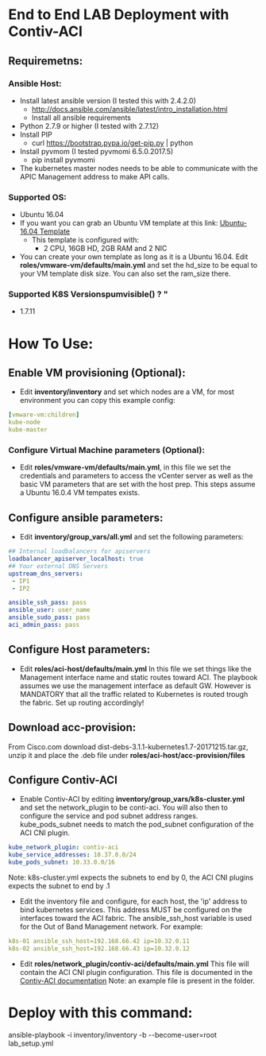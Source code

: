 End to End LAB Deployment with Contiv-ACI
======
## Requiremetns:
### Ansible Host:
* Install latest ansible version (I tested this with 2.4.2.0) 
  * http://docs.ansible.com/ansible/latest/intro_installation.html
  * Install all ansible requirements 
* Python 2.7.9 or higher (I tested with 2.7.12)
* Install PIP
  * curl https://bootstrap.pypa.io/get-pip.py | python
* Install pyvmom (I tested pyvmomi 6.5.0.2017.5)
  * pip install pyvmomi
* The kubernetes master nodes needs to be able to communicate with the APIC Management address to make API calls. 

### Supported OS:
* Ubuntu 16.04
* If you want you can grab an Ubuntu VM template at this link: [Ubuntu-16.04 Template](https://cisco.box.com/s/zboppg9jeutg1p9ttow2cr2zgr11ztsm)
  * This template is configured with:
    * 2 CPU, 16GB HD, 2GB RAM and 2 NIC
* You can create your own template as long as it is a Ubuntu 16.04. Edit **roles/vmware-vm/defaults/main.yml** and set the hd_size to be equal to your VM template disk size. You can also set the ram_size there. 
### Supported K8S Versionspumvisible() ? "
* 1.7.11

# How To Use:

## Enable VM provisioning (Optional):
* Edit **inventory/inventory** and set which nodes are a VM, for most environment you can copy this example config:

```yaml
[vmware-vm:children]
kube-node
kube-master
```

### Configure Virtual Machine parameters (Optional):
* Edit **roles/vmware-vm/defaults/main.yml**, in this file we set the credentials and parameters to access the vCenter server as well as the basic VM parameters that are set with the host prep. This steps assume a Ubuntu 16.0.4 VM tempates exists. 

## Configure ansible parameters:
* Edit **inventory/group_vars/all.yml** and set the following parameters:

```yaml
## Internal loadbalancers for apiservers
loadbalancer_apiserver_localhost: true
## Your external DNS Servers
upstream_dns_servers:
 - IP1
 - IP2

ansible_ssh_pass: pass
ansible_user: user_name
ansible_sudo_pass: pass
aci_admin_pass: pass
```

## Configure Host parameters:
* Edit **roles/aci-host/defaults/main.yml**
In this file we set things like the Management interface name and static routes toward ACI. The playbook assumes we use the management interface as default GW. However is MANDATORY that all the traffic related to Kubernetes is routed trough the fabric. Set up routing accordingly!

## Download acc-provision:
From Cisco.com download dist-debs-3.1.1-kubernetes1.7-20171215.tar.gz, unzip it and place the .deb file under **roles/aci-host/acc-provision/files**

##  Configure Contiv-ACI

* Enable Contiv-ACI by editing **inventory/group_vars/k8s-cluster.yml** and set the network_plugin to be conti-aci. You will also then to configure the service and pod subnet address ranges. kube_pods_subnet needs to match the pod_subnet configuration of the ACI CNI plugin. 


```yaml
kube_network_plugin: contiv-aci
kube_service_addresses: 10.37.0.0/24
kube_pods_subnet: 10.33.0.0/16
```

Note: k8s-cluster.yml expects the subnets to end by 0, the ACI CNI plugins expects the subnet to end by .1 


* Edit the inventory file and configure, for each host, the 'ip' address to bind kubernetes services. This address MUST be configured on the interfaces toward the ACI fabric. The ansible_ssh_host variable is used for the Out of Band Management network. For example:

```yaml
k8s-01 ansible_ssh_host=192.168.66.42 ip=10.32.0.11 
k8s-02 ansible_ssh_host=192.168.66.43 ip=10.32.0.12 
```

* Edit **roles/network_plugin/contiv-aci/defaults/main.yml** This file will contain the ACI CNI plugin configuration. This file is documented in the [Contiv-ACI documentation](https://www.cisco.com/c/en/us/td/docs/switches/datacenter/aci/apic/sw/kb/b_Kubernetes_Integration_with_ACI.html) Note: an example file is present in the folder.

# Deploy with this command:
ansible-playbook -i inventory/inventory -b --become-user=root lab_setup.yml
